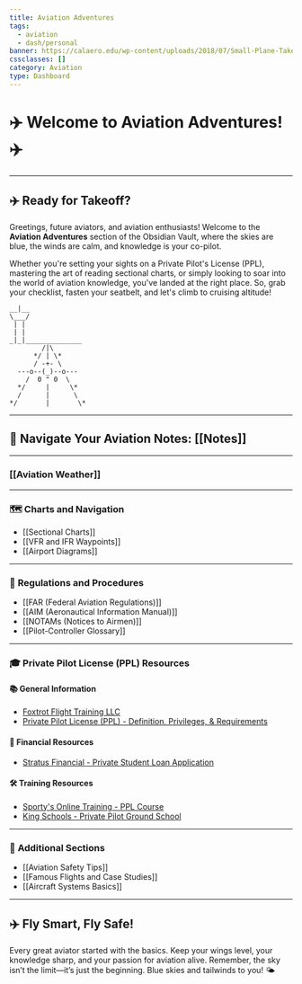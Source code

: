 ```yaml
---
title: Aviation Adventures
tags:
  - aviation
  - dash/personal
banner: https://calaero.edu/wp-content/uploads/2018/07/Small-Plane-Take-Off.jpg
cssclasses: []
category: Aviation
type: Dashboard
---
```

# ✈️ Welcome to Aviation Adventures! ✈️

---

## ✈️ Ready for Takeoff?

Greetings, future aviators, and aviation enthusiasts! Welcome to the **Aviation Adventures** section of the Obsidian Vault, where the skies are blue, the winds are calm, and knowledge is your co-pilot.

Whether you're setting your sights on a Private Pilot's License (PPL), mastering the art of reading sectional charts, or simply looking to soar into the world of aviation knowledge, you've landed at the right place. So, grab your checklist, fasten your seatbelt, and let's climb to cruising altitude!

```plaintext
__|__
\___/
 | |
 | |
_|_|______________
        /|\ 
      */ | \*
      / -+- \
  ---o--(_)--o---
    /  0 " 0  \
  */     |     \*
  /      |      \
*/       |       \*
```

---

## 🛫 **Navigate Your Aviation Notes:** [[Notes]]

---

### [[Aviation Weather]]
---

### 🗺️ **Charts and Navigation**

- [[Sectional Charts]]
- [[VFR and IFR Waypoints]]
- [[Airport Diagrams]]

---

### 📝 **Regulations and Procedures**

- [[FAR (Federal Aviation Regulations)]]
- [[AIM (Aeronautical Information Manual)]]
- [[NOTAMs (Notices to Airmen)]]
- [[Pilot-Controller Glossary]]

---

### 🎓 **Private Pilot License (PPL) Resources**

#### 📚 **General Information**

- [Foxtrot Flight Training LLC](https://www.foxtrotflighttraining.com/)
- [Private Pilot License (PPL) - Definition, Privileges, & Requirements](https://atpflightschool.com/become-a-pilot/flight-training/private-pilot-license.html)

#### 💸 **Financial Resources**

- [Stratus Financial - Private Student Loan Application](https://stratus.finance/apply-pilot-student-loan/)

#### 🛠️ **Training Resources**

- [Sporty's Online Training - PPL Course](https://courses.sportys.com/training/portal/course/PRIVATE/welcome)
- [King Schools - Private Pilot Ground School](https://www.kingschools.com/ground-school/private-pilot)

---

### 🛬 **Additional Sections**

- [[Aviation Safety Tips]]
- [[Famous Flights and Case Studies]]
- [[Aircraft Systems Basics]]

---

## ✈️ **Fly Smart, Fly Safe!**

Every great aviator started with the basics. Keep your wings level, your knowledge sharp, and your passion for aviation alive. Remember, the sky isn’t the limit—it’s just the beginning. Blue skies and tailwinds to you! 🌤️
